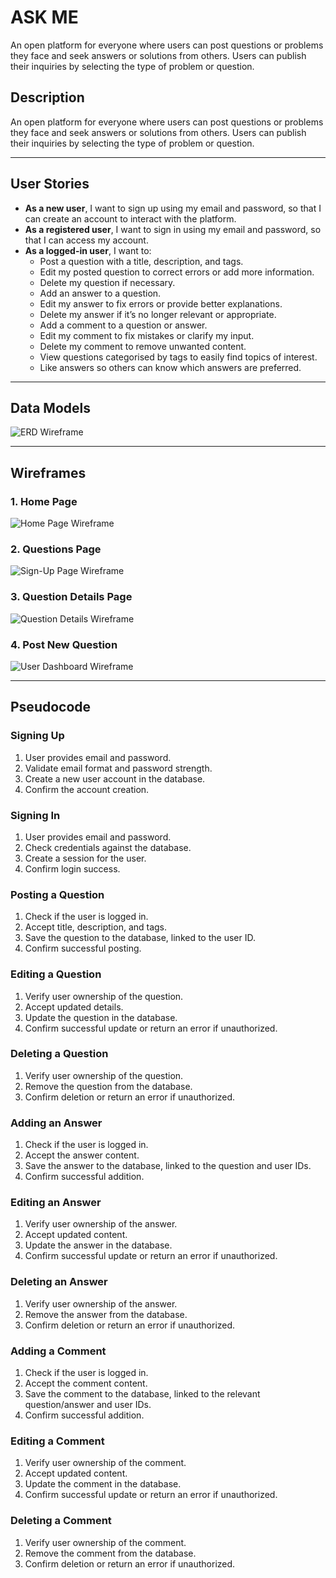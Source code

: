 # ASK ME

An open platform for everyone where users can post questions or problems they face and seek answers or solutions from others. Users can publish their inquiries by selecting the type of problem or question.


## Description
An open platform for everyone where users can post questions or problems they face and seek answers or solutions from others. Users can publish their inquiries by selecting the type of problem or question.

---

## User Stories
- **As a new user**, I want to sign up using my email and password, so that I can create an account to interact with the platform.
- **As a registered user**, I want to sign in using my email and password, so that I can access my account.
- **As a logged-in user**, I want to:
  - Post a question with a title, description, and tags.
  - Edit my posted question to correct errors or add more information.
  - Delete my question if necessary.
  - Add an answer to a question.
  - Edit my answer to fix errors or provide better explanations.
  - Delete my answer if it’s no longer relevant or appropriate.
  - Add a comment to a question or answer.
  - Edit my comment to fix mistakes or clarify my input.
  - Delete my comment to remove unwanted content.
  - View questions categorised by tags to easily find topics of interest.
  - Like answers so others can know which answers are preferred.

---

## Data Models
![ERD Wireframe](assests/ERD.PNG)

---

## Wireframes
### 1. Home Page
![Home Page Wireframe](assests/1.png)

### 2. Questions Page
![Sign-Up Page Wireframe](assests/2.png)

### 3. Question Details Page
![Question Details Wireframe](assests/3.png)

### 4. Post New Question
![User Dashboard Wireframe](assests/4.png)

---

## Pseudocode

### Signing Up
1. User provides email and password.
2. Validate email format and password strength.
3. Create a new user account in the database.
4. Confirm the account creation.

### Signing In
1. User provides email and password.
2. Check credentials against the database.
3. Create a session for the user.
4. Confirm login success.

### Posting a Question
1. Check if the user is logged in.
2. Accept title, description, and tags.
3. Save the question to the database, linked to the user ID.
4. Confirm successful posting.

### Editing a Question
1. Verify user ownership of the question.
2. Accept updated details.
3. Update the question in the database.
4. Confirm successful update or return an error if unauthorized.

### Deleting a Question
1. Verify user ownership of the question.
2. Remove the question from the database.
3. Confirm deletion or return an error if unauthorized.

### Adding an Answer
1. Check if the user is logged in.
2. Accept the answer content.
3. Save the answer to the database, linked to the question and user IDs.
4. Confirm successful addition.

### Editing an Answer
1. Verify user ownership of the answer.
2. Accept updated content.
3. Update the answer in the database.
4. Confirm successful update or return an error if unauthorized.

### Deleting an Answer
1. Verify user ownership of the answer.
2. Remove the answer from the database.
3. Confirm deletion or return an error if unauthorized.

### Adding a Comment
1. Check if the user is logged in.
2. Accept the comment content.
3. Save the comment to the database, linked to the relevant question/answer and user IDs.
4. Confirm successful addition.

### Editing a Comment
1. Verify user ownership of the comment.
2. Accept updated content.
3. Update the comment in the database.
4. Confirm successful update or return an error if unauthorized.

### Deleting a Comment
1. Verify user ownership of the comment.
2. Remove the comment from the database.
3. Confirm deletion or return an error if unauthorized.



